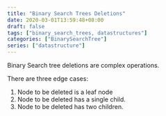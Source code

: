 ```yaml
---
title: "Binary Search Trees Deletions"
date: 2020-03-01T13:59:48+08:00
draft: false
tags: ["binary_search_trees, datastructures"]
categories: ["BinarySearchTree"]
series: ["datastructure"]
---
```


Binary Search tree deletions are complex operations.

There are three edge cases:
1. Node to be deleted is a leaf node
2. Node to be deleted has a single child.
3. Node to be deleted has two children.


